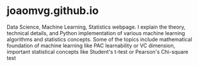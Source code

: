 # joaomvg.github.io
Data Science, Machine Learning, Statistics webpage. I explain the theory, technical details, and Python implementation of various machine learning algorithms and statistics concepts.
Some of the topics include mathematical foundation of machine learning like PAC learnability or VC dimension, important statistical  concepts like Student's t-test or Pearson's Chi-square test
